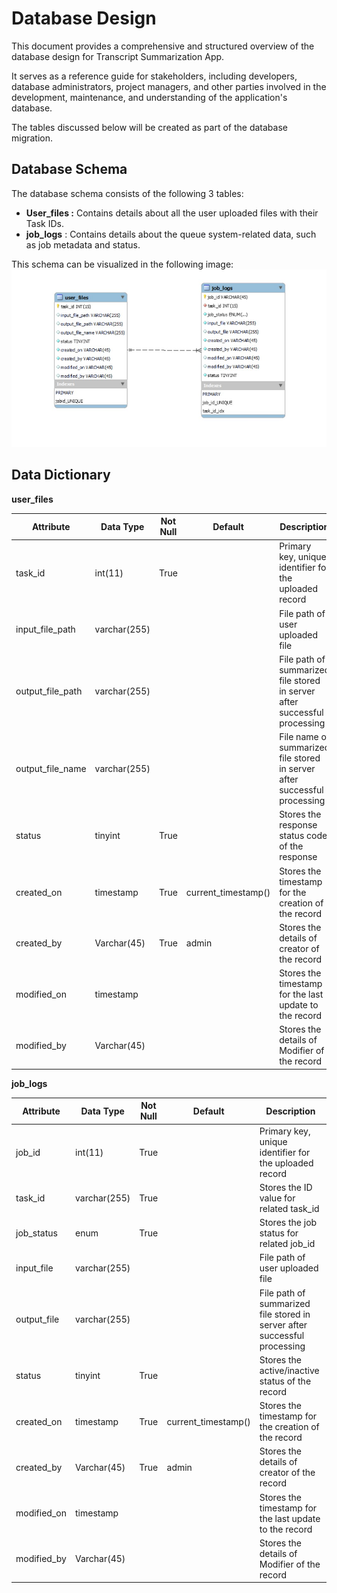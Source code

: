 # **Database Design**

This document provides a comprehensive and structured overview of the database design for Transcript Summarization App.

It serves as a reference guide for stakeholders, including developers, database administrators, project managers, and other parties involved in the development, maintenance, and understanding of the application's database.

The tables discussed below will be created as part of the database migration.

## **Database Schema**

The database schema consists of the following 3 tables:

- **User_files :** Contains details about all the user uploaded files with their Task IDs.
- **job_logs** : Contains details about the queue system-related data, such as job metadata and status.

This schema can be visualized in the following image:
![Block Diagram](./assets/transcript-summarization-database-schema.jpg)

## **Data Dictionary**

**user_files**

| Attribute | Data Type | Not Null | Default | Description |
| --- | --- | --- | --- | --- |
| task_id | int(11) | True |     | Primary key, unique identifier for the uploaded record |
| input_file_path | varchar(255) |     |     | File path of user uploaded file |
| output_file_path | varchar(255) |     |     | File path of summarized file stored in server after successful processing |
| output_file_name | varchar(255) |     |     | File name of summarized file stored in server after successful processing |
| status | tinyint | True |     | Stores the response status code of the response |
| created_on | timestamp | True | current_timestamp() | Stores the timestamp for the creation of the record |
| created_by | Varchar(45) | True | admin | Stores the details of creator of the record |
| modified_on | timestamp |     |     | Stores the timestamp for the last update to the record |
| modified_by | Varchar(45) |     |     | Stores the details of Modifier of the record |

**job_logs**

| Attribute | Data Type | Not Null | Default | Description |
| --- | --- | --- | --- | --- |
| job_id | int(11) | True |     | Primary key, unique identifier for the uploaded record |
| task_id | varchar(255) | True |     | Stores the ID value for related task_id |
| job_status | enum | True |     | Stores the job status for related job_id |
| input_file | varchar(255) |     |     | File path of user uploaded file |
| output_file | varchar(255) |     |     | File path of summarized file stored in server after successful processing |
| status | tinyint | True |     | Stores the active/inactive status of the record |
| created_on | timestamp | True | current_timestamp() | Stores the timestamp for the creation of the record |
| created_by | Varchar(45) | True | admin | Stores the details of creator of the record |
| modified_on | timestamp |     |     | Stores the timestamp for the last update to the record |
| modified_by | Varchar(45) |     |     | Stores the details of Modifier of the record |